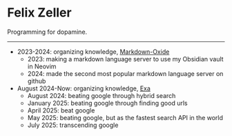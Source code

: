 # Felix Zeller

Programming for dopamine.

---

- 2023-2024: organizing knowledge, [Markdown-Oxide](https://github.com/Feel-ix-343/markdown-oxide)
  - 2023: making a markdown language server to use my Obsidian vault in Neovim
  - 2024: made the second most popular markdown language server on github
- August 2024-Now: organizing knowledge, [Exa](https://exa.ai)
  - August 2024: beating google through hybrid search
  - January 2025: beating google through finding good urls
  - April 2025: beat google
  - May 2025: beating google, but as the fastest search API in the world
  - July 2025: transcending google


